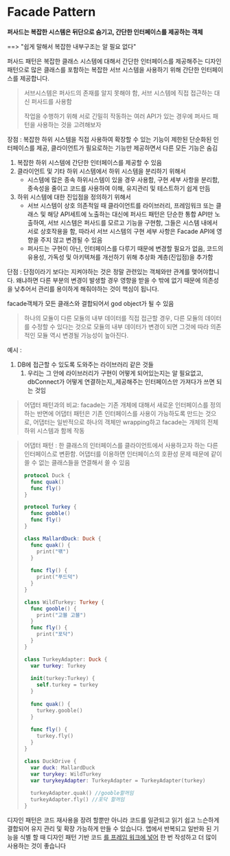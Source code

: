 # Facade Pattern

**퍼사드는 복잡한 시스템은 뒤단으로 숨기고, 간단한 인터페이스를 제공하는 객체**

==> "쉽게 말해서 복잡한 내부구조는 알 필요 없다"



퍼사드 패턴은 복잡한 클래스 시스템에 대해서 간단한 인터페이스를 제공해주는 디자인패턴으로 많은 클래스를 포함하는 복잡한 서브 시스템을 사용하기 위해 간단한 인터페이스를 제공합니다.

> 서브시스템은 퍼사드의 존재를 알지 못해야 함, 서브 시스템에 직접 접근하는 대신 퍼사드를 사용함
>
> 작업을 수행하기 위해 서로 긴밀히 작동하는 여러 API가 있는 경우에 퍼사드 패턴을 사용하는 것을 고려해보자

장점 : 복잡한 하위 시스템을 직접 사용하여 확장할 수 있는 기능이 제한된 단순화된 인터페이스를 제공, 클라이언트가 필요로하는 기능만 제공하면서 다른 모든 기능은 숨김

1. 복잡한 하위 시스템에 간단한 인터페이스를 제공할 수 있음
2. 클라이언트 및 기타 하위 시스템에서 하위 시스템을 분리하기 위해서
   - 시스템에 많은 종속 하위시스템이 있을 경우 사용함, 구현 세부 사항을 분리함, 종속성을 줄이고 코드를 사용하여 이해, 유지관리 및 테스트하기 쉽게 만듬
3. 하위 시스템에 대한 진입점을 정의하기 위해서
   - 서브 시스템이 상호 의존적일 때 클라이언트를 라이브러리, 프레임워크 또는 클래스 및 해당 API세트에 노출하는 대신에 퍼사드 패턴은 단순한 통합 API만 노출하여, 서브 시스템은 퍼사드를 모르고 기능을 구현함, 그들은 시스템 내에서 서로 상호작용을 함, 따라서 서브 시스템의 구현 세부 사항은 Facade API에 영향을 주지 않고 변경될 수 있음
   - 퍼사드는 구현이 아닌, 인터페이스를 다루기 때문에 변경할 필요가 없음, 코드의 유용성, 가독성 및 아키텍쳐를 개선하기 위해 추상화 계층(진입점)을 추가함



단점 : 단점이라기 보다는 지켜야하는 것은 정말 관련있는 객체와만 관계를 맺어야합니다. 왜냐하면 다른 부분의 변경이 발생할 경우 영향을 받을 수 밖에 없기 때문에 의존성을 낮추어서 관리를 용이하게 해줘야하는 것이 핵심이 됩니다.

facade객체가 모든 클래스와 결합되어서 god object가 될 수 있음

> 하나의 모듈이 다른 모듈의 내부 데이터를 직접 접근할 경우, 다른 모듈의 데이터를 수정할 수 있다는 것으로 모듈의 내부 데이터가 변경이 되면 그것에 따라 의존적인 모듈 역시 변경될 가능성이 높아진다.

예시 : 

1. DB에 접근할 수 있도록 도와주는 라이브러리 같은 것들
   1. 우리는 그 안에 라이브러리가 구현이 어떻게 되어있는지는 알 필요없고, dbConnect가 어떻게 연결하는지,,제공해주는 인터페이스만 가져다가 쓰면 되는 것임

> 어댑터 패턴과의 비교: facade는 기존 개체에 대해서 새로운 인터페이스를 정의하는 반면에 어댑터 패턴은 기존 인터페이스를 사용이 가능하도록 만드는 것으로, 어댑터는 일반적으로 하나의 객체만 wrapping하고 facade는 개체의 전체 하위 시스템과 함께 작동



>  어댑터 패턴 : 한 클래스의 인터페이스를 클라이언트에서 사용하고자 하는 다른 인터페이스로 변환함. 어댑터를 이용하면 인터페이스의 호환성 문제 때문에 같이 쓸 수 없는 클래스들을 연결해서 쓸 수 있음
>
> ```swift
> protocol Duck {
>   func quak()
>   func fly()
> }
> 
> protocol Turkey {
>   func gobble()
>   func fly()
> }
> 
> class MallardDuck: Duck {
>   func quak() {
>     print("꽦")
>   }
>   
>   func fly() {
>     print("푸드덕")
>   }
> }
> 
> class WildTurkey: Turkey {
>   func gooble() {
>     print("고블 고블")
>   }
>   func fly() {
>     print("포닥")
>   }
> }
> 
> class TurkeyAdapter: Duck {
>   var turkey: Turkey
>   
>   init(turkey:Turkey) {
>     self.turkey = turkey
>   }
>   
>   func quak() {
>     turkey.gooble()
>   }
>   
>   func fly() {
>     turkey.fly()
>   }
> }
> 
> class DuckDrive {
>   var duck: MallardDuck
>   var turykey: WildTurkey
>   var turykeyAdapter: TurkeyAdapter = TurkeyAdapter(turkey)
>   
>   turkeyAdapter.quak() //gooble할꺼임
>   turkeyAdapter.fly() //포닥 할꺼임
> }
> ```
>
> 



디자인 패턴은 코드 재사용을 장려 할뿐만 아니라 코드를 일관되고 읽기 쉽고 느슨하게 결합되어 유지 관리 및 확장 가능하게 만들 수 있습니다. 앱에서 반복되고 일반화 된 기능을 식별 할 때 디자인 패턴 기반 코드 [를 프레임 워크에 넣어](http://iosbrain.com/blog/2018/01/13/building-swift-4-frameworks-and-including-them-in-your-apps-xcode-9/) 한 번 작성하고 더 많이 사용하는 것이 좋습니다